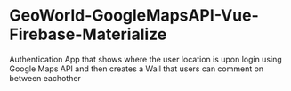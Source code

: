 # GeoWorld-GoogleMapsAPI-Vue-Firebase-Materialize
Authentication App that shows where the user location is upon login using Google Maps API and then creates a Wall that users can comment on between eachother
